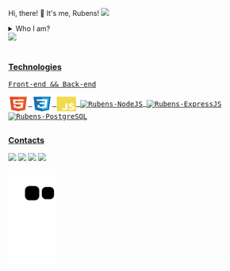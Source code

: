Hi, there! 🚀 It's me, Rubens! <img src="https://media.giphy.com/media/ZbNJojSbuJvIIVGl2t/giphy.gif" width="30"> 
<br>
<details>
    <summary>
         Who I am?
    </summary>
    
🏡 I'm Brazilian, I live in Ceará.<br>
🏢 I'm majoring in Information Systems (IFCE)<br>
:mortar_board: I am currently in the 5th semester<br>
📚 I'm mainly studying Node.Js and Express<br>
✏️ I'm also studying ReactJS<br>
:clapper: I would talk for hours about cinema and geek culture<br>
:speech_balloon: If you have any questions or just want to talk about programming, get in touch!<br>
</details>

<div align="left">
  <a href="https://github.com/RubensLFerreira">
  <!--<img height="150em" src="https://github-readme-stats.vercel.app/api?username=RubensLFerreira&show_icons=true&theme=aura&include_all_commits=true&count_private=true"/>-->
  <img height="150em" src="https://github-readme-stats.vercel.app/api/top-langs/?username=RubensLFerreira&layout=compact&langs_count=7&theme=aura"/>
</div>
  <bdk>
<div style="display: inline_block" border: "1px solid orange"><br>
  <h3>Technologies</h3>
  
</div>
  <kbd>
    <kbd>Front-end && Back-end</kbd>
    <br>
    <br>
    <img align="center" alt="Rubens-HTML" height="30" width="40" src="https://raw.githubusercontent.com/devicons/devicon/master/icons/html5/html5-original.svg">
    <img align="center" alt="Rubens-CSS" height="30" width="40" src="https://raw.githubusercontent.com/devicons/devicon/master/icons/css3/css3-original.svg">
    <img align="center" alt="Rubens-Js" height="30" width="40" src="https://raw.githubusercontent.com/devicons/devicon/master/icons/javascript/javascript-plain.svg">
    <!-- <img align="center" alt="Rubens-ReactJS" height="30" width="40" src="https://cdn.jsdelivr.net/gh/devicons/devicon/icons/react/react-original.svg" /> -->
    <!-- <img align="center" alt="Rubens-MaterialUI" height="30" width="40" src="https://cdn.jsdelivr.net/gh/devicons/devicon/icons/materialui/materialui-original.svg" /> -->
    <img align="center" alt="Rubens-NodeJS" height="30" width="40" src="https://cdn.jsdelivr.net/gh/devicons/devicon/icons/nodejs/nodejs-original.svg" />
    <img align="center" alt="Rubens-ExpressJS" height="30" width="40" src="https://cdn.jsdelivr.net/gh/devicons/devicon/icons/express/express-original.svg" />
    <!-- <img align="center" alt="Rubens-Sequelize" height="30" width="40" src="https://cdn.jsdelivr.net/gh/devicons/devicon/icons/sequelize/sequelize-original.svg" /> -->
    <img align="center" alt="Rubens-PostgreSQL" height="30" width="40" src="https://cdn.jsdelivr.net/gh/devicons/devicon/icons/postgresql/postgresql-original.svg" />
  </kbd>
    <!--<img align="right" alt="Rubens-pic" height="150" style="border-radius:50px;" src="https://media2.giphy.com/media/13FrpeVH09Zrb2/giphy.gif">-->
</div>
  
  ##
 
<div> 
    <h3>Contacts</h3>
  <!--<a href="https://www.youtube.com/channel/UC_-uuuZbY0AAt9CViNzvc-Q" target="_blank"><img src="https://img.shields.io/badge/YouTube-FF0000?style=for-the-badge&logo=youtube&logoColor=white" target="_blank"></a>-->
  <a href="https://www.instagram.com/rubens_l_l/" target="_blank"><img src="https://img.shields.io/badge/-Instagram-%23E4405F?style=for-the-badge&logo=instagram&logoColor=white" target="_blank"></a>
 	<!--<a href="https://www.twitch.tv/rafaballerinii" target="_blank"><img src="https://img.shields.io/badge/Twitch-9146FF?style=for-the-badge&logo=twitch&logoColor=white" target="_blank"></a>-->
 <a href="https://discord.com/channels/@me" target="_blank"><img src="https://img.shields.io/badge/Discord-7289DA?style=for-the-badge&logo=discord&logoColor=white" target="_blank"></a>
  <a href = "mailto:rubensifce00@gmail.com"><img src="https://img.shields.io/badge/Gmail-D14836?style=for-the-badge&logo=gmail&logoColor=white" target="_blank"></a>
  <a href="https://www.linkedin.com/in/rubens-lima-363526149/" target="_blank"><img src="https://img.shields.io/badge/-LinkedIn-%230077B5?style=for-the-badge&logo=linkedin&logoColor=white" target="_blank"></a>
 
  ![Snake animation](https://github.com/RubensLFerreira/RubensLFerreira/blob/output/github-contribution-grid-snake.svg)
 
</div>
